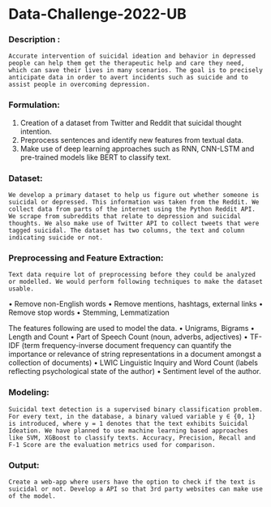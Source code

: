 # Data-Challenge-2022-UB

### Description :

	Accurate intervention of suicidal ideation and behavior in depressed people can help them get the therapeutic help and care they need, which can save their lives in many scenarios. The goal is to precisely anticipate data in order to avert incidents such as suicide and to assist people in overcoming depression. 

### Formulation: 
1.	Creation of a dataset from Twitter and Reddit that suicidal thought intention.
2.	Preprocess sentences and identify new features from textual data.   
3.	Make use of deep learning approaches such as RNN, CNN-LSTM and pre-trained models like BERT to classify text. 

### Dataset: 

	We develop a primary dataset to help us figure out whether someone is suicidal or depressed. This information was taken from the Reddit. We collect data from parts of the internet using the Python Reddit API. We scrape from subreddits that relate to depression and suicidal thoughts. We also make use of Twitter API to collect tweets that were tagged suicidal. The dataset has two columns, the text and column indicating suicide or not. 


### Preprocessing and Feature Extraction: 
	
	Text data require lot of preprocessing before they could be analyzed or modelled. We would perform following techniques to make the dataset usable. 

•	Remove non-English words
•	Remove mentions, hashtags, external links 
•	Remove stop words
•	Stemming, Lemmatization

The features following are used to model the data. 
•	Unigrams, Bigrams 
•	Length and Count 
•	Part of Speech Count (noun, adverbs, adjectives)
•	TF-IDF (term frequency-inverse document frequency  can quantify the importance or relevance of string representations in a document amongst a collection of documents)
•	LWIC  Linguistic Inquiry and Word Count (labels reflecting psychological state of the author)
•	Sentiment level of the author.

### Modeling:

	Suicidal text detection is a supervised binary classification problem. For every text, in the database, a binary valued variable y ∈ {0, 1} is introduced, where y = 1 denotes that the text exhibits Suicidal Ideation. We have planned to use machine learning based approaches like SVM, XGBoost to classify texts. Accuracy, Precision, Recall and F-1 Score are the evaluation metrics used for comparison.

### Output:
	Create a web-app where users have the option to check if the text is suicidal or not. Develop a API so that 3rd party websites can make use of the model. 
